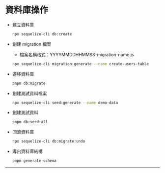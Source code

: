 # 資料庫操作

 - 建立資料庫

    ```bash
    npx sequelize-cli db:create
    ```

 - 創建 migration 檔案
    - 檔案名稱格式：YYYYMMDDHHMMSS-migration-name.js
    ```bash
    npx sequelize-cli migration:generate --name create-users-table
    ```

  - 遷移資料庫
    ```bash
    pnpm db:migrate
    ```

  - 創建測試資料檔案
    ```bash
    npx sequelize-cli seed:generate --name demo-data
    ```

  - 創建測試資料
    ```bash
    pnpm db:seed:all
    ```

  - 回滾資料庫

    ```bash
    npx sequelize-cli db:migrate:undo
    ```

  - 導出資料庫結構

    ```bash
    pnpm generate-schema
    ```

---